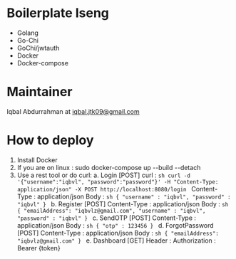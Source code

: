 # Boilerplate Iseng

- Golang
- Go-Chi
- GoChi/jwtauth
- Docker
- Docker-compose

# Maintainer
Iqbal Abdurrahman at iqbal.jtk09@gmail.com

# How to deploy
1. Install Docker
2. If you are on linux : 
    sudo docker-compose up --build --detach
3. Use a rest tool or do curl:
    a. Login [POST] 
        curl : 
        ```sh curl -d '{"username":"iqbvl", "password":"password"}' -H "Content-Type: application/json" -X POST http://localhost:8080/login ```
        Content-Type : application/json
        Body : 
        ```sh
        {
            "username" : "iqbvl",
            "password" : "iqbvl"
        }
        ```
    b. Register [POST]
        Content-Type : application/json
        Body : 
        ```sh
        {
            "emailAddress": "iqbvlz@gmail.com",
            "username" : "iqbvl",
            "password" : "iqbvl"
        }
        ```
    c. SendOTP [POST]
        Content-Type : application/json
        Body : 
        ```sh
        {
            "otp" : 123456
        }
        ```
    d. ForgotPassword [POST]
        Content-Type : application/json
        Body : 
        ```sh
        {
            "emailAddress": "iqbvlz@gmail.com"
        }
        ```
    e. Dashboard [GET]
        Header : Authorization : Bearer {token}